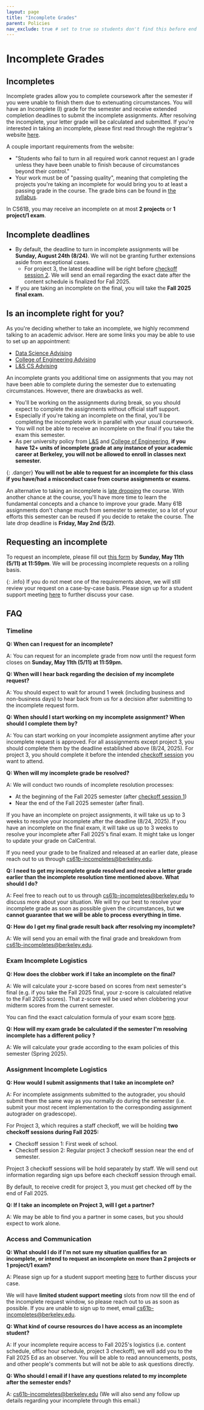 ```yaml
---
layout: page
title: "Incomplete Grades"
parent: Policies
nav_exclude: true # set to true so students don't find this before end of semester ~peyrin
---
```


# Incomplete Grades

## Incompletes

Incomplete grades allow you to complete coursework after the semester if you were unable to finish them due to extenuating circumstances. You will have an Incomplete (I) grade for the semester and receive extended completion deadlines to submit the incomplete assignments. After resolving the incomplete, your letter grade will be calculated and submitted. If you're interested in taking an incomplete, please first read through the registrar's website [here](https://registrar.berkeley.edu/faculty-staff/grading/incomplete-grades/).

A couple important requirements from the website:

- "Students who fail to turn in all required work cannot request an I grade unless they have been unable to finish because of circumstances beyond their control."
- Your work must be of "passing quality", meaning that completing the projects you're taking an incomplete for would bring you to at least a passing grade in the course. The grade bins can be found in [the syllabus](/policies#grades).

In CS61B, you may receive an incomplete on at most **2 projects** or **1 project/1 exam**.

## Incomplete deadlines

- By default, the deadline to turn in incomplete assignments will be **Sunday, August 24th (8/24)**. We will not be granting further extensions aside from exceptional cases.
    - For project 3, the latest deadline will be right before [checkoff session 2](#assignment-incomplete-logistics). We will send an email regarding the exact date after the content schedule is finalized for Fall 2025. 
- If you are taking an incomplete on the final, you will take the **Fall 2025 final exam.**

## Is an incomplete right for you?

As you're deciding whether to take an incomplete, we highly recommend talking to an academic advisor. Here are some links you may be able to use to set up an appointment:

- [Data Science Advising](https://engineering.berkeley.edu/students/advising-counseling/ess-advising/)
- [College of Engineering Advising](https://engineering.berkeley.edu/students/advising-counseling/ess-advising/)
- [L&S CS Advising](https://eecs.berkeley.edu/resources/undergrads/cs/advising)

An incomplete grants you additional time on assignments that you may not have been able to complete during the semester due to extenuating circumstances. However, there are drawbacks as well.

- You'll be working on the assignments during break, so you should expect to complete the assignments without official staff support.
- Especially if you're taking an incomplete on the final, you'll be completing the incomplete work in parallel with your usual coursework.
- You will not be able to receive an incomplete on the final if you take the exam this semester. 
- As per university policy from [L&S](https://lsadvising.berkeley.edu/policies/incomplete-grades) and [College of Engineering](https://engineering.berkeley.edu/students/undergraduate-guide/policies-procedures/grades/), **if you have 12+ units of incomplete grade at any instance of your academic career at Berkeley, you will not be allowed to enroll in classes next semester.**

{: .danger}
**You will not be able to request for an incomplete for this class if you have/had a misconduct case from course assignments or exams.**

An alternative to taking an incomplete is [late dropping](https://lsadvising.berkeley.edu/policies/late-change-class-schedule) the course. With another chance at the course, you'll have more time to learn the fundamental concepts and a chance to improve your grade. Many 61B assignments don't change much from semester to semester, so a lot of your efforts this semester can be reused if you decide to retake the course. The late drop deadline is **Friday, May 2nd (5/2)**.

## Requesting an incomplete

To request an incomplete, please fill out [this form](https://forms.gle/CpchZxBEEy9PRQ1q6) by **Sunday, May 11th (5/11) at 11:59pm**. We will be processing incomplete requests on a rolling basis.

{: .info}
If you do not meet one of the requirements above, we will still review your request on a case-by-case basis. Please sign up for a student support meeting [here]({{site.links.student_support_meetings}}) to further discuss your case. 

## FAQ

### Timeline
**Q: When can I request for an incomplete?**

A: You can request for an incomplete grade from now until the request form closes on **Sunday, May 11th (5/11) at 11:59pm.**

**Q: When will I hear back regarding the decision of my incomplete request?**

A: You should expect to wait for around 1 week (including business and non-business days) to hear back from us for a decision after submitting to the incomplete request form. 

**Q: When should I start working on my incomplete assignment? When should I complete them by?**

A: You can start working on your incomplete assignment anytime after your incomplete request is approved. For all asssignments except project 3, you should complete them by the deadline established above (8/24, 2025). For project 3, you should complete it before the intended [checkoff session](#assignment-incomplete-logistics) you want to attend.

**Q: When will my incomplete grade be resolved?**

A: We will conduct two rounds of incomplete resolution processes:
- At the beginning of the Fall 2025 semester (after [checkoff session 1](#assignment-incomplete-logistics))
- Near the end of the Fall 2025 semester (after final).

If you have an incomplete on project assignments, it will take us up to 3 weeks to resolve your incomplete after the deadline (8/24, 2025). If you have an incomplete on the final exam, it will take us up to 3 weeks to resolve your incomplete after Fall 2025's final exam. It might take us longer to update your grade on CalCentral. 

If you need your grade to be finalized and released at an earlier date, please reach out to us through cs61b-incompletes@berkeley.edu. 

**Q: I need to get my incomplete grade resolved and receive a letter grade earlier than the incomplete resolution time mentioned above. What should I do?**

A: Feel free to reach out to us through cs61b-incompletes@berkeley.edu to discuss more about your situation. We will try our best to resolve your incomplete grade as soon as possible given the circumstances, but **we cannot guarantee that we will be able to process everything in time.**

**Q: How do I get my final grade result back after resolving my incomplete?**

A: We will send you an email with the final grade and breakdown from cs61b-incompletes@berkeley.edu. 

### Exam Incomplete Logistics
**Q: How does the clobber work if I take an incomplete on the final?**

A: We will calculate your z-score based on scores from next semester's final (e.g. if you take the Fall 2025 final, your z-score is calculated relative to the Fall 2025 scores). That z-score will be used when clobbering your midterm scores from the current semester.

You can find the exact calculation formula of your exam score [here](/policies/exams/index.md#exam-score-computation-formula).

**Q: How will my exam grade be calculated if the semester I'm resolving incomplete has a different policy ?**

A: We will calculate your grade according to the exam policies of this semester (Spring 2025). 

### Assignment Incomplete Logistics

**Q: How would I submit assignments that I take an incomplete on?**

A: For incomplete assignments submitted to the autograder, you should submit them the same way as you normally do during the semester (i.e. submit your most recent implementation to the corresponding assignment autograder on gradescope).

For Project 3, which requires a staff checkoff, we will be holding **two checkoff sessions during Fall 2025:**  
- Checkoff session 1: First week of school. 
- Checkoff session 2: Regular project 3 checkoff session near the end of semester.

Project 3 checkoff sessions will be hold separately by staff. We will send out information regarding sign ups before each checkoff session through email. 

By default, to receive credit for project 3, you must get checked off by the end of Fall 2025. 

**Q: If I take an incomplete on Project 3, will I get a partner?**

A: We may be able to find you a partner in some cases, but you should expect to work alone.

### Access and Communication 

**Q: What should I do if I'm not sure my situation qualifies for an incomplete, or intend to request an incomplete on more than 2 projects or 1 project/1 exam?**

A: Please sign up for a student support meeting [here]({{site.links.student_support_meetings}}) to further discuss your case. 

We will have **limited student support meeting** slots from now till the end of the incomplete request window, so please reach out to us as soon as possible. If you are unable to sign up to meet, email cs61b-incompletes@berkeley.edu. 

**Q: What kind of course resources do I have access as an incomplete student?**

A: If your incomplete require access to Fall 2025's logistics (i.e. content schedule, office hour schedule, project 3 checkoff), we will add you to the Fall 2025 Ed as an observer. You will be able to read announcements, posts, and other people's comments but will not be able to ask questions directly. 

**Q: Who should I email if I have any questions related to my incomplete after the semester ends?**

A: cs61b-incompletes@berkeley.edu (We will also send any follow up details regarding your incomplete through this email.)

